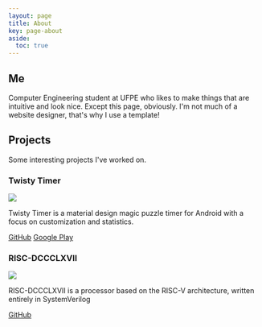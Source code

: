 ```yaml
---
layout: page
title: About
key: page-about
aside:
  toc: true
---
```


## Me

Computer Engineering student at UFPE who likes to make things that are intuitive and look nice. Except this page, obviously. I'm not much of a website designer, that's why I use a template!

## Projects

Some interesting projects I've worked on.

### Twisty Timer

<div class="item">
  <div class="item__image">
    <img class="image image--xs" src="https://lh3.googleusercontent.com/voq8BeeAprry8wbaVNYUnewQg08jg9H_wNYJ4mbVH_8tYckYekWObhOvNfehHZpLM7yV=s180-rw"/>
  </div>
  <div class="item__content">
    <div class="item__description">
      <p>Twisty Timer is a material design magic puzzle timer for Android with a focus on customization and statistics.</p>
      <a class="button button--outline-info button--pill button--xs" href="https://github.com/aricneto/twistytimer"><i class="fab fa-github"></i> GitHub</a> <a class="button button--outline-success button--pill button--xs" href="https://play.google.com/store/apps/details?id=com.aricneto.twistytimer"><i class="fab fa-google-play"></i> Google Play</a>
    </div>
  </div>
</div>

### RISC-DCCCLXVII

<div class="item">
  <div class="item__image">
    <img class="image image--xl" src="https://i.imgur.com/epw8sfM.png"/>
  </div>
  <div class="item__content">
    <div class="item__description">
      <p>RISC-DCCCLXVII is a processor based on the RISC-V architecture, written entirely in SystemVerilog</p>
      <a class="button button--outline-info button--pill button--xs" href="https://github.com/aricneto/RISC-DCCCLXVII"><i class="fab fa-github"></i> GitHub</a>
    </div>
  </div>
</div>